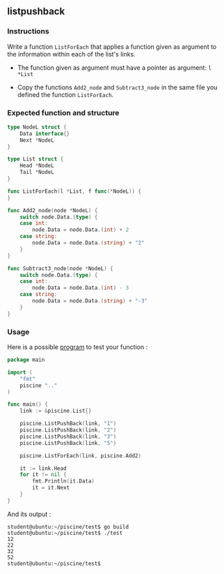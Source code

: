 ## listpushback

### Instructions

Write a function `ListForEach` that applies a function given as argument to the information within each of the list's links.

- The function given as argument must have a pointer as argument: `l *List`

- Copy the functions `Add2_node` and `Subtract3_node` in the same file you defined the function `ListForEach`.

### Expected function and structure

```go
type NodeL struct {
	Data interface{}
	Next *NodeL
}

type List struct {
	Head *NodeL
	Tail *NodeL
}

func ListForEach(l *List, f func(*NodeL)) {
}

func Add2_node(node *NodeL) {
	switch node.Data.(type) {
	case int:
		node.Data = node.Data.(int) + 2
	case string:
		node.Data = node.Data.(string) + "2"
	}
}

func Subtract3_node(node *NodeL) {
	switch node.Data.(type) {
	case int:
		node.Data = node.Data.(int) - 3
	case string:
		node.Data = node.Data.(string) + "-3"
	}
}
```

### Usage

Here is a possible [program](TODO-LINK) to test your function :

```go
package main

import (
	"fmt"
	piscine ".."
)

func main() {
	link := &piscine.List{}

	piscine.ListPushBack(link, "1")
	piscine.ListPushBack(link, "2")
	piscine.ListPushBack(link, "3")
	piscine.ListPushBack(link, "5")

	piscine.ListForEach(link, piscine.Add2)

	it := link.Head
	for it != nil {
		fmt.Println(it.Data)
		it = it.Next
	}
}
```

And its output :

```console
student@ubuntu:~/piscine/test$ go build
student@ubuntu:~/piscine/test$ ./test
12
22
32
52
student@ubuntu:~/piscine/test$
```
